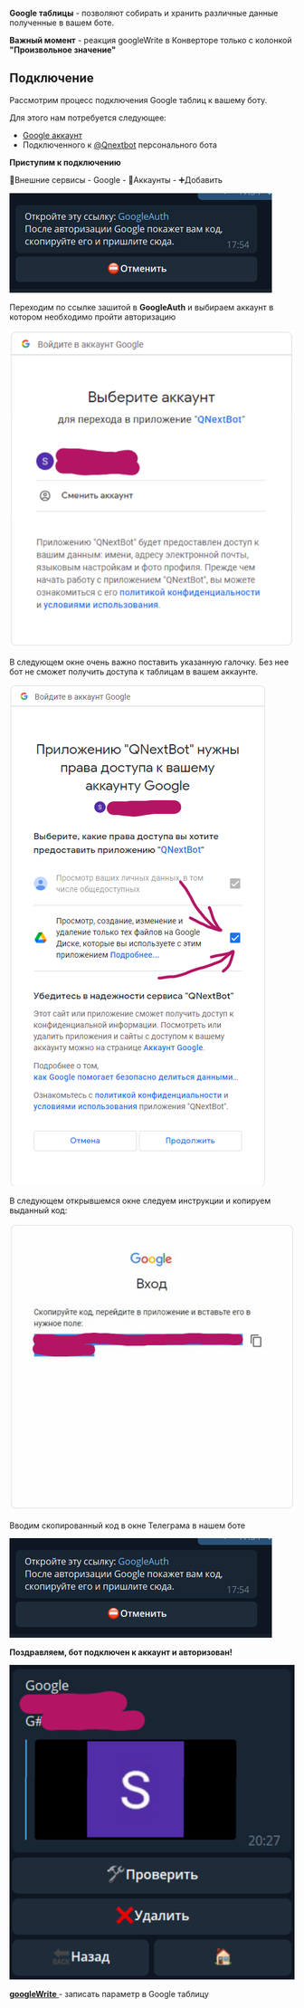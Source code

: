 **Google таблицы** - позволяют собирать и хранить различные данные полученные в вашем боте. 

**Важный момент** - реакция googleWrite в Конверторе только с колонкой **"Произвольное значение"**


## Подключение

Рассмотрим процесс подключения Google таблиц к вашему боту.

Для этого нам потребуется следующее:
* [Google аккаунт](https://www.google.com/accounts?hl=RU)
* Подключенного к [@Qnextbot](http://t.me/QNextbot) персонального бота



**Приступим к подключению**

🧩Внешние сервисы - Google - 🧰Аккаунты - ➕Добавить

![](./1.png)

Переходим по ссылке зашитой в **GoogleAuth** и выбираем аккаунт в котором необходимо пройти авторизацию

![](./2.png)

В следующем окне очень важно поставить указанную галочку. Без нее бот не сможет получить доступа к таблицам в вашем аккаунте.

![](./3.png)

В следующем открывшемся окне следуем инструкции и копируем выданный код:

![](./4.png)

Вводим скопированный код в окне Телеграма в нашем боте

![](./5.png)

**Поздравляем, бот подключен к аккаунт и авторизован!**


![](./6.png)



[**googleWrite** ](/docs-test/reactions/googlewrite)- записать параметр в Google таблицу
